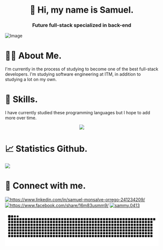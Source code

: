 <h1 align="center">👋 Hi, my name is Samuel. </h1>

<h3 align="center">Future full-stack specialized in back-end</h3>

![Image](https://github.com/user-attachments/assets/16d02dd2-4725-4c00-9eb7-9959c3a111d6)

<h1>🧑‍💻 About Me.</h1>

I'm currently in the process of studying to become one of the best full-stack developers. I'm studying software engineering at ITM, in addition to studying a lot on my own.

<h1>🧠 Skills. </h1>

I have currently studied these programming languages ​​but I hope to add more over time.

<p align="center">
  <a href="https://skillicons.dev">
    <img src="https://skillicons.dev/icons?i=linux,py,html,css,js,php,mysql,java" />
  </a>
</p>

<h1>📈 Statistics Github. </h1>  

<img  align="center"  src="https://github-readme-stats.vercel.app/api?username=Samnmy&theme=dark&show_icons=true&count_private=true" />  
      
<h1>📱 Connect with me. </h1>
<p align="left">
<a href="https://linkedin.com/in/https://www.linkedin.com/in/samuel-monsalve-orrego-241234209/" target="blank"><img align="center" src="https://raw.githubusercontent.com/rahuldkjain/github-profile-readme-generator/master/src/images/icons/Social/linked-in-alt.svg" alt="https://www.linkedin.com/in/samuel-monsalve-orrego-241234209/" height="30" width="40" /></a>
<a href="https://fb.com/https://www.facebook.com/share/16m83usmm9/" target="blank"><img align="center" src="https://raw.githubusercontent.com/rahuldkjain/github-profile-readme-generator/master/src/images/icons/Social/facebook.svg" alt="https://www.facebook.com/share/16m83usmm9/" height="30" width="40" /></a>
<a href="https://instagram.com/sammy.0413" target="blank"><img align="center" src="https://raw.githubusercontent.com/rahuldkjain/github-profile-readme-generator/master/src/images/icons/Social/instagram.svg" alt="sammy.0413" height="30" width="40" /></a>
</p>

<img src = "https://github.com/7oSkaaa/7oSkaaa/blob/output/github-contribution-grid-snake.svg?" alt = "Snake Game"/>
